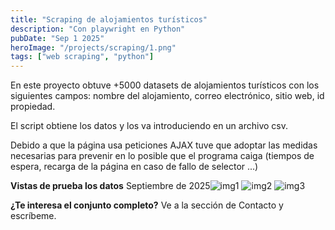 ```yaml
---
title: "Scraping de alojamientos turísticos"
description: "Con playwright en Python"
pubDate: "Sep 1 2025"
heroImage: "/projects/scraping/1.png"
tags: ["web scraping", "python"]
---
```


En este proyecto obtuve +5000 datasets de alojamientos turísticos
con los siguientes campos: nombre del alojamiento, correo electrónico, sitio web, id propiedad.

El script obtiene los datos y los va introduciendo en un archivo csv.

Debido a que la página usa peticiones AJAX tuve que adoptar las medidas necesarias para
prevenir en lo posible que el programa caiga (tiempos de espera, recarga de la página en caso de fallo de selector ...)

**Vistas de prueba los datos**
Septiembre de 2025![img1](/projects/scraping/0.jpeg)
![img2](/projects/scraping/1.png)
![img3](/projects/scraping/2.png)

**¿Te interesa el conjunto completo?**
Ve a la sección de Contacto y escríbeme.